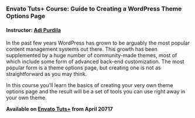 ### Envato Tuts+ Course: Guide to Creating a WordPress Theme Options Page
#### Instructor: [Adi Purdila](https://tutsplus.com/authors/adi-purdila)

In the past few years WordPress has grown to be arguably the most popular content management systems out there. This growth has been supplemented by a huge number of community-made themes, most of which include some form of advanced back-end customization. The most popular form is a theme options page, but creating one is not as straightforward as you may think. 

In this course you’ll learn the basics of creating your very own theme options page and the result will be a set of tools you can use right away in your own theme.

**Available on [Envato Tuts+](https://tutsplus.com/courses) from April 20717**
